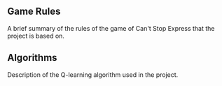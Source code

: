 ## Game Rules
A brief summary of the rules of the game of Can't Stop Express that the project is based on.

## Algorithms
Description of the Q-learning algorithm used in the project.
